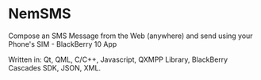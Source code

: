 # NemSMS
Compose an SMS Message from the Web (anywhere) and send using your Phone's SIM - BlackBerry 10 App

Written in: Qt, QML, C/C++, Javascript, QXMPP Library, BlackBerry Cascades SDK, JSON, XML.

